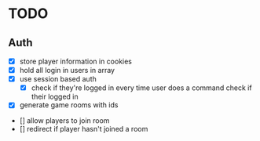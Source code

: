 # TODO

## Auth

- [x] store player information in cookies
- [x] hold all login in users in array
- [x] use session based auth
  - [x] check if they're logged in every time user does a command check if their logged in
- [x] generate game rooms with ids

- [] allow players to join room
- [] redirect if player hasn't joined a room
